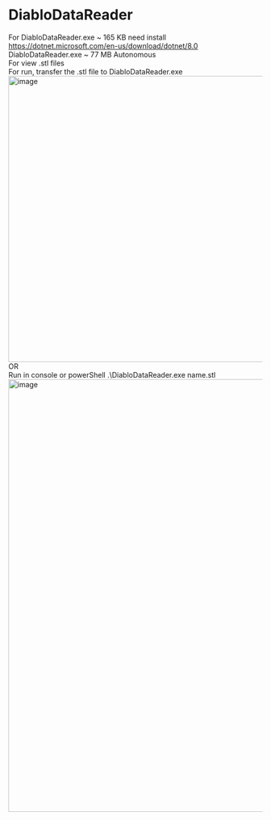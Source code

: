 # DiabloDataReader

For DiabloDataReader.exe ~ 165 KB need install https://dotnet.microsoft.com/en-us/download/dotnet/8.0
<br/>
DiabloDataReader.exe ~ 77 MB Autonomous
<br/>
For view .stl files
<br/>
For run, transfer the .stl file to DiabloDataReader.exe
<br/>
<img width="566" alt="image" src="https://github.com/Zombach/DiabloDataReader/assets/52016832/687ef9c7-c84a-432a-9879-0f25be4ec455">
<br/>
OR
<br/>
Run in console or powerShell .\DiabloDataReader.exe name.stl
<br/>
<img width="856" alt="image" src="https://github.com/Zombach/DiabloDataReader/assets/52016832/86b9bc20-78e3-446d-8b0e-27d902367d60">
